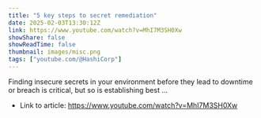 ```yaml
---
title: "5 key steps to secret remediation"
date: 2025-02-03T13:30:12Z
link: https://www.youtube.com/watch?v=MhI7M3SH0Xw
showShare: false
showReadTime: false
thumbnail: images/misc.png
tags: ["youtube.com/@HashiCorp"]
---
```

Finding insecure secrets in your environment before they lead to downtime or breach is critical, but so is establishing best ...

- Link to article: https://www.youtube.com/watch?v=MhI7M3SH0Xw